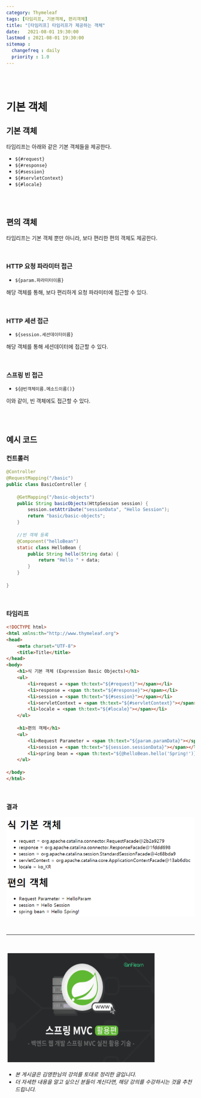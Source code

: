 ```yaml
---
category: Thymeleaf
tags: [타임리프, 기본객체, 편리객체]
title: "[타임리프] 타임리프가 제공하는 객체"
date:   2021-08-01 19:30:00 
lastmod : 2021-08-01 19:30:00
sitemap :
  changefreq : daily
  priority : 1.0
---
```


<br/><br/>

# 기본 객체

## 기본 객체

타임리프는 아래와 같은 기본 객체들을 제공한다.

- `${#request}`
- `${#response}`
- `${#session}`
- `${#servletContext}`
- `${#locale}`

<br><br>

## 편의 객체

타임리프는 기본 객체 뿐만 아니라, 보다 편리한 편의 객체도 제공한다.

<br>

### HTTP 요청 파라미터 접근

- `${param.파라미터이름}`

해당 객체를 통해, 보다 편리하게 요청 파라미터에 접근할 수 있다.

<br>

### HTTP 세션 접근

- `${session.세션데이터이름}`

해당 객체를 통해 세션데이터에 접근할 수 있다.

<br>

### 스프링 빈 접근

- `${@빈객체이름.메소드이름()}`

이와 같이, 빈 객체에도 접근할 수 있다.

<br><br>

## 예시 코드

### 컨트롤러

```java
@Controller
@RequestMapping("/basic")
public class BasicController {

	@GetMapping("/basic-objects")
	public String basicObjects(HttpSession session) {
		session.setAttribute("sessionData", "Hello Session");
		return "basic/basic-objects";
	}

	//빈 객체 등록
	@Component("helloBean")
	static class HelloBean {
		public String hello(String data) {
			return "Hello " + data;
		}
	}
	
}
```

<br>

### 타임리프

```html
<!DOCTYPE html>
<html xmlns:th="http://www.thymeleaf.org">
<head>
	<meta charset="UTF-8">
	<title>Title</title>
</head>
<body>
	<h1>식 기본 객체 (Expression Basic Objects)</h1>
	<ul>
		<li>request = <span th:text="${#request}"></span></li>
		<li>response = <span th:text="${#response}"></span></li>
		<li>session = <span th:text="${#session}"></span></li>
		<li>servletContext = <span th:text="${#servletContext}"></span></li>
		<li>locale = <span th:text="${#locale}"></span></li>
	</ul>

	<h1>편의 객체</h1>
	<ul>
		<li>Request Parameter = <span th:text="${param.paramData}"></span></li>
		<li>session = <span th:text="${session.sessionData}"></span></li>
		<li>spring bean = <span th:text="${@helloBean.hello('Spring!')}"></span></li>
	</ul>

</body>
</html>
```

<br>

### 결과

![결과](/assets/img/2021-08-01-THYMELEAF_BasicObjects/Untitled%203.png)

<br>

---

<br>

<a href="https://inf.run/YPER"><img src="/assets/img/Inflearn_Spring_MVC2/logo.png" width="400px" height="300px"></a>

- *본 게시글은 김영한님의 강의를 토대로 정리한 글입니다.*
- *더 자세한 내용을 알고 싶으신 분들이 계신다면, 해당 강의를 수강하시는 것을 추천드립니다.*